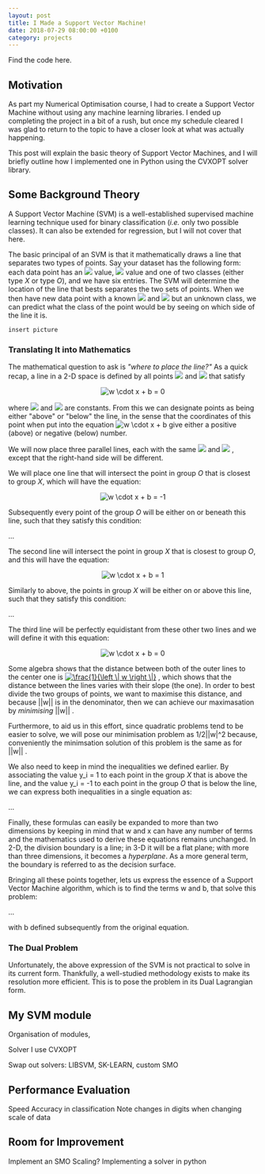 ```yaml
---
layout: post
title: I Made a Support Vector Machine!
date: 2018-07-29 08:00:00 +0100
category: projects
---
```


Find the code here.

## Motivation
As part my Numerical Optimisation course, I had to create a
Support Vector Machine without using any machine learning libraries.
I ended up completing the project in a bit of a rush, but once
my schedule cleared I was glad to return to the topic to have a
closer look at what was actually happening.

This post will explain the basic theory of Support Vector Machines,
and I will briefly outline how I implemented one in Python 
using the CVXOPT solver library.

## Some Background Theory
A Support Vector Machine (SVM) is a well-established supervised
machine learning technique used for binary classification (_i.e._ 
only two possible classes). It can also be extended for regression,
but I will not cover that here.

The basic principal of an SVM is that it mathematically draws a line
that separates two types of points. Say your dataset has the following
form: each data point has an 
<img src="https://latex.codecogs.com/gif.latex?x_1"/> <!-- x_1 -->
value, 
<img src="https://latex.codecogs.com/gif.latex?x_2"/> <!-- x_2 -->
value and one of two classes (either type _X_ or type _O_), and we have six
entries. The SVM will determine the location of the line that bests separates 
the two sets of points. When we then have new data point with a known
<img src="https://latex.codecogs.com/gif.latex?x_1"/> <!-- x_1 -->
and 
<img src="https://latex.codecogs.com/gif.latex?x_2"/> <!-- x_2 -->
but an unknown class, we can predict what the class of the point would be
by seeing on which side of the line it is.

```insert picture``` 
 <!-- diagram of 3 x's and 3 o's and a line separating them + 
 arrows pointing to what is what (including an arrow pointing
 at an unknown point and predicting what it is -->

### Translating It into Mathematics
The mathematical question to ask is _"where to place the line?"_ As a quick
recap, a line in a 2-D space is defined by all points
<img src="https://latex.codecogs.com/gif.latex?x_1"/> <!-- x_1 -->
and
<img src="https://latex.codecogs.com/gif.latex?x_2"/> <!-- x_2 -->
that satisfy

<p style="text-align: center;">
<img src="https://latex.codecogs.com/gif.latex?w&space;\cdot&space;x&space;&plus;&space;b&space;=&space;0" title="w \cdot x + b = 0" />
</p>

where
<img src="https://latex.codecogs.com/gif.latex?w"/> <!-- w -->
and
<img src="https://latex.codecogs.com/gif.latex?b"/> <!-- b -->
are constants. From this we can designate points as being either "above" or
"below" the line, in the sense that the coordinates of this point when put into
the equation
<img src="https://latex.codecogs.com/gif.latex?w&space;\cdot&space;x&space;&plus;&space;b" title="w \cdot x + b" />
give either a positive (above) or negative (below) number.

We will now place three parallel lines, each with the same 
<img src="https://latex.codecogs.com/gif.latex?w"/> <!-- w -->
and
<img src="https://latex.codecogs.com/gif.latex?b"/> <!-- b -->, except that the
right-hand side will be different.

We will place one line that will intersect the point in group _O_ that is 
closest to group _X_, which will have the equation:

<p style="text-align: center;">
<img src="https://latex.codecogs.com/gif.latex?w&space;\cdot&space;x&space;&plus;&space;b&space;=&space;-1" title="w \cdot x + b = -1" />
</p>

Subsequently every point of the group _O_ will be either on or beneath this line, such that they satisfy this condition:

...

The second line will intersect the point in group _X_ that is closest to group
_O_, and this will have the equation:

<p style="text-align: center;">
<img src="https://latex.codecogs.com/gif.latex?w&space;\cdot&space;x&space;&plus;&space;b&space;=&space;1" title="w \cdot x + b = 1" />
</p>

Similarly to above, the points in group _X_ will be either on or above this line,
such that they satisfy this condition:

...

The third line will be perfectly equidistant from these other two lines and we will define it with this equation:

<p style="text-align: center;">
<img src="https://latex.codecogs.com/gif.latex?w&space;\cdot&space;x&space;&plus;&space;b&space;=&space;0" title="w \cdot x + b = 0" />
</p>

Some algebra shows that the distance between both of the outer lines to the center one is
<a href="https://www.codecogs.com/eqnedit.php?latex=\frac{1}{\left&space;\|&space;w&space;\right&space;\|}" target="_blank"><img src="https://latex.codecogs.com/gif.latex?\frac{1}{\left&space;\|&space;w&space;\right&space;\|}" title="\frac{1}{\left \| w \right \|}" /></a>
, which shows that the distance between the lines varies with their slope (the one). In 
order to best divide the two groups of points, we want to maximise this distance,
and because
||w||
is in the denominator, then we can achieve our maximasation by _minimising_
||w||
.

Furthermore, to aid us in this effort, since quadratic problems tend to be easier to
solve, we will pose our minimisation problem as
1/2||w|^2
because, conveniently the minimsation solution of this problem is the same as for
||w||
.

We also need to keep in mind the inequalities we defined earlier. By associating
the value
y_i = 1
to each point in the group _X_ that is above the line, and the value
y_i = -1
to each point in the group _O_ that is below the line, we can express both inequalities in a single equation as:

...

Finally, these formulas can easily be expanded to more than two dimensions by
keeping in mind that
w
and
x
can have any number of terms and the mathematics used to derive these equations
remains unchanged. In 2-D, the division boundary is a line; in 3-D it will be a flat plane; with more than three dimensions, it becomes a _hyperplane_. As a more general term, the boundary is referred to as the decision surface.

Bringing all these points together, lets us express the essence of a Support Vector Machine algorithm, which is to find the terms
w
and
b,
that solve this problem:

...

with
b
defined subsequently from the original equation.

### The Dual Problem

Unfortunately, the above expression of the SVM is not practical to solve in its
current form. Thankfully, a well-studied methodology exists to make its
resolution more efficient. This is to pose the problem in its Dual Lagrangian form.




## My SVM module
Organisation of modules,

Solver I use CVXOPT

Swap out solvers: LIBSVM, SK-LEARN, custom SMO

## Performance Evaluation
Speed
Accuracy in classification
Note changes in digits when changing scale of data

## Room for Improvement
Implement an SMO
Scaling?
Implementing a solver in python
